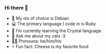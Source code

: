 ### Hi there 👋

- 🐧 My nix of choice is Debian
- 💻 The primary language I code in is Ruby
- 🌱 I’m currently learning the Crystal language
- 💬 Ask me about my cats :3
- 🏳️‍🌈 Pronouns: he/him/his
- ⚡ Fun fact: Cheese is my favorite food
